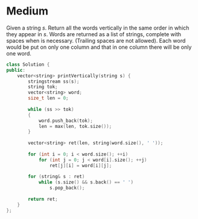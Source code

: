 # Medium

Given a string $s$. Return all the words vertically in the same order in which they appear in $s$.
Words are returned as a list of strings, complete with spaces when is necessary. (Trailing spaces are not allowed).
Each word would be put on only one column and that in one column there will be only one word.

```cpp
class Solution {
public:
    vector<string> printVertically(string s) {
        stringstream ss(s);
        string tok;
        vector<string> word;
        size_t len = 0;
        
        while (ss >> tok)
        {
            word.push_back(tok);
            len = max(len, tok.size());
        }
        
        vector<string> ret(len, string(word.size(), ' '));
        
        for (int i = 0; i < word.size(); ++i)
            for (int j = 0; j < word[i].size(); ++j)
                ret[j][i] = word[i][j];
        
        for (string& s : ret)
            while (s.size() && s.back() == ' ')
                s.pop_back();
        
        return ret;
    }
};
```
